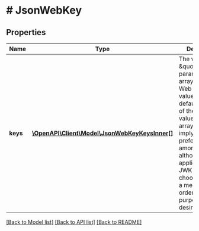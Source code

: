 # # JsonWebKey

## Properties

| Name     | Type                                                                      | Description                                                                                                                                                                                                                                                                                                      | Notes      |
| -------- | ------------------------------------------------------------------------- | ---------------------------------------------------------------------------------------------------------------------------------------------------------------------------------------------------------------------------------------------------------------------------------------------------------------- | ---------- |
| **keys** | [**\OpenAPI\Client\Model\JsonWebKeyKeysInner[]**](JsonWebKeyKeysInner.md) | The value of the \&quot;keys\&quot; parameter is an array of JSON Web Key (JWK) values. By default, the order of the JWK values within the array does not imply an order of preference among them, although applications of JWK Sets can choose to assign a meaning to the order for their purposes, if desired. | [optional] |

[[Back to Model list]](../../README.md#models) [[Back to API list]](../../README.md#endpoints) [[Back to README]](../../README.md)
